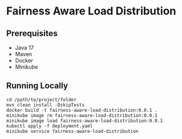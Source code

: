 # Fairness Aware Load Distribution

## Prerequisites
- Java 17
- Maven
- Docker
- Minikube

## Running Locally

```shell
cd /path/to/project/folder
mvn clean install -DskipTests
docker build -t fairness-aware-load-distribution:0.0.1 .
minikube image rm fairness-aware-load-distribution:0.0.1
minikube image load fairness-aware-load-distribution:0.0.1
kubectl apply -f deployment.yaml
minikube service fairness-aware-load-distribution
```